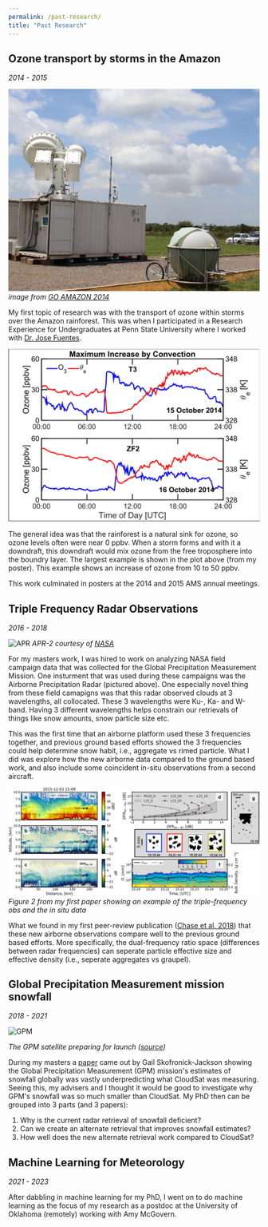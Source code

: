 ```yaml
---
permalink: /past-research/
title: "Past Research"
---
```


<h2> Ozone transport by storms in the Amazon </h2>
<i> 2014 - 2015 </i>

![GoAmazon](/assets/images/ARM_GOAMAZON.jpg) 
*image from [GO AMAZON 2014](https://www.flickr.com/photos/armgov/albums/72157628390811069/)*

My first topic of research was with the transport of ozone within storms over the Amazon rainforest. This was when I participated in a Research Experience for Undergraduates at Penn State University where I worked with [Dr. Jose Fuentes](https://www.ems.psu.edu/directory/jose-fuentes). 

![OzonePoster](/assets/images/PosterResult_Ozone.png) 

The general idea was that the rainforest is a natural sink for ozone, so ozone levels often were near 0 ppbv. When a storm forms and with it a downdraft, this downdraft would mix ozone from the free troposphere into the boundry layer. The largest example is shown in the plot above (from my poster). This example shows an increase of ozone from 10 to 50 ppbv. 

This work culminated in posters at the 2014 and 2015 AMS annual meetings. 

<h2> Triple Frequency Radar Observations </h2>
<i> 2016 - 2018 </i>


![APR](https://cpex.jpl.nasa.gov/cpex-aw/assets/images/content/apr22.png) 
*APR-2 courtesy of [NASA](https://cpex.jpl.nasa.gov/cpex-aw/assets/images/content/apr22.png)*

For my masters work, I was hired to work on analyzing NASA field campaign data that was collected for the Global Precipitation Measurement Mission. One insturment that was used during these campaigns was the Airborne Precipitation Radar (pictured above). One especially novel thing from these field camapigns was that this radar observed clouds at 3 wavelengths, all collocated. These 3 wavelengths were Ku-, Ka- and W-band. Having 3 different wavelengths helps constrain our retrievals of things like snow amounts, snow particle size etc. 

This was the first time that an airborne platform used these 3 frequencies together, and previous ground based efforts showed the 3 frequencies could help determine snow habit, i.e., aggregate vs rimed particle. What I did was explore how the new airborne data compared to the ground based work, and also include some coincident in-situ observations from a second aircraft. 

![masters_work](/assets/images/masters_work_fig.jpg) 
*Figure 2 from my first paper showing an example of the triple-frequency obs and the in situ data*

What we found in my first peer-review publication ([Chase et al. 2018](https://agupubs.onlinelibrary.wiley.com/doi/full/10.1029/2018GL077997)) that these new airborne observations compare well to the previous ground based efforts. More specifically, the dual-frequency ratio space (differences between radar frequencies) can seperate particle effective size and effective density (i.e., seperate aggregates vs graupel).

<h2> Global Precipitation Measurement mission snowfall </h2>
<i> 2018 - 2021 </i>

![GPM](https://scx1.b-cdn.net/csz/news/800a/2013/readysetspac.jpg) 

*The GPM satellite preparing for launch ([source](https://phys.org/news/2013-11-ready-space-nasa-gpm-satellite.html))*

During my masters a [paper](https://journals.ametsoc.org/view/journals/apme/58/7/jamc-d-18-0124.1.xml?tab_body=pdf) came out by Gail Skofronick-Jackson showing the Global Precipitation Measurement (GPM) mission's estimates of snowfall globally was vastly underpredicting what CloudSat was measuring. Seeing this, my advisers and I thought it would be good to investigate why GPM's snowfall was so much smaller than CloudSat. My PhD then can be grouped into 3 parts (and 3 papers): 

1) Why is the current radar retrieval of snowfall deficient? <br>
2) Can we create an alternate retrieval that improves snowfall estimates? <br>
3) How well does the new alternate retrieval work compared to CloudSat? <br>


<h2> Machine Learning for Meteorology </h2>
<i> 2021 - 2023 </i>

After dabbling in machine learning for my PhD, I went on to do machine learning as the focus of my research as a postdoc at the University of Oklahoma (remotely) working with Amy McGovern. 
